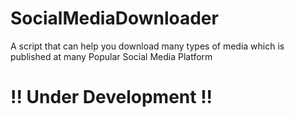 # SocialMediaDownloader
A script that can help you download many types of media which is published at many Popular Social Media Platform

# !! Under Development !!
